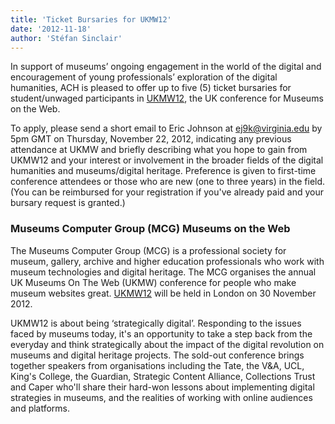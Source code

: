 ```yaml
---
title: 'Ticket Bursaries for UKMW12'
date: '2012-11-18'
author: 'Stéfan Sinclair'
---
```

In support of museums’ ongoing engagement in the world of the digital and encouragement of young professionals’ exploration of the digital humanities, ACH is pleased to offer up to five (5) ticket bursaries for student/unwaged participants in [UKMW12](http://museumscomputergroup.org.uk/tag/ukmw12/), the UK conference for Museums on the Web.

To apply, please send a short email to Eric Johnson at <ej9k@virginia.edu> by 5pm GMT on Thursday, November 22, 2012, indicating any previous attendance at UKMW and briefly describing what you hope to gain from UKMW12 and your interest or involvement in the broader fields of the digital humanities and museums/digital heritage. Preference is given to first-time conference attendees or those who are new (one to three years) in the field. (You can be reimbursed for your registration if you've already paid and your bursary request is granted.)

###  Museums Computer Group (MCG) Museums on the Web

The Museums Computer Group (MCG) is a professional society for museum, gallery, archive and higher education professionals who work with museum technologies and digital heritage. The MCG organises the annual UK Museums On The Web (UKMW) conference for people who make museum websites great. [UKMW12](http://museumscomputergroup.org.uk/tag/ukmw12/) will be held in London on 30 November 2012.

UKMW12 is about being ‘strategically digital’. Responding to the issues faced by museums today, it's an opportunity to take a step back from the everyday and think strategically about the impact of the digital revolution on museums and digital heritage projects. The sold-out conference brings together speakers from organisations including the Tate, the V&amp;A, UCL, King's College, the Guardian, Strategic Content Alliance, Collections Trust and Caper who'll share their hard-won lessons about implementing digital strategies in museums, and the realities of working with online audiences and platforms.